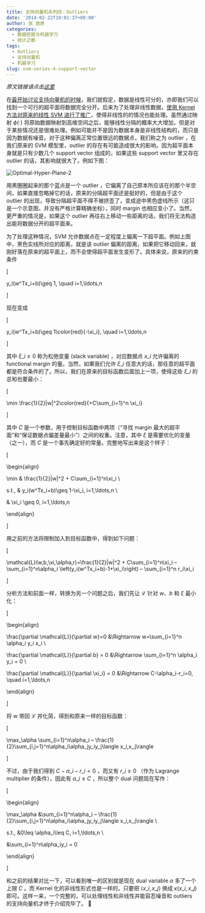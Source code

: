 ```yaml
---
title: 支持向量机系列四：Outliers
date: '2014-02-22T10:01:37+00:00'
author: 张 驰原
categories:
  - 数据挖掘与机器学习
  - 统计之都
tags:
  - Outliers
  - 支持向量机
  - 机器学习
slug: svm-series-4-support-vector
---
```


_原文链接请点击[这里](http://blog.pluskid.org/?p=692)_

在[最开始讨论支持向量机的时候](/?p=632)，我们就假定，数据是线性可分的，亦即我们可以找到一个可行的超平面将数据完全分开。后来为了处理非线性数据，[使用 Kernel 方法对原来的线性 SVM 进行了推广](/?p=685)，使得非线性的的情况也能处理。虽然通过映射 $\phi(\cdot)$ 将原始数据映射到高维空间之后，能够线性分隔的概率大大增加，但是对于某些情况还是很难处理。例如可能并不是因为数据本身是非线性结构的，而只是因为数据有噪音。对于这种偏离正常位置很远的数据点，我们称之为 outlier ，在我们原来的 SVM 模型里，outlier 的存在有可能造成很大的影响，因为超平面本身就是只有少数几个 support vector 组成的，如果这些 support vector 里又存在 outlier 的话，其影响就很大了。例如下图：

![Optimal-Hyper-Plane-2](https://cos.name/wp-content/uploads/2014/02/Optimal-Hyper-Plane-2.png)

用黑圈圈起来的那个蓝点是一个 outlier ，它偏离了自己原本所应该在的那个半空间，如果直接忽略掉它的话，原来的分隔超平面还是挺好的，但是由于这个 outlier 的出现，导致分隔超平面不得不被挤歪了，变成途中黑色虚线所示（这只是一个示意图，并没有严格计算精确坐标），同时 margin 也相应变小了。当然，更严重的情况是，如果这个 outlier 再往右上移动一些距离的话，我们将无法构造出能将数据分开的超平面来。

<!--more-->为了处理这种情况，SVM 允许数据点在一定程度上偏离一下超平面。例如上图中，黑色实线所对应的距离，就是该 outlier 偏离的距离，如果把它移动回来，就刚好落在原来的超平面上，而不会使得超平面发生变形了。具体来说，原来的约束条件

\[
  
y\_i(w^Tx\_i+b)\geq 1, \quad i=1,\ldots,n
  
\]

现在变成

\[
  
y\_i(w^Tx\_i+b)\geq 1\color{red}{-\xi_i}, \quad i=1,\ldots,n
  
\]

其中 $\xi\_i\geq 0$ 称为松弛变量 (slack variable) ，对应数据点 $x\_i$ 允许偏离的 functional margin 的量。当然，如果我们允许 $\xi\_i$ 任意大的话，那任意的超平面都是符合条件的了。所以，我们在原来的目标函数后面加上一项，使得这些 $\xi\_i$ 的总和也要最小：

\[
  
\min \frac{1}{2}\|w\|^2\color{red}{+C\sum\_{i=1}^n \xi\_i}
  
\]

其中 $C$ 是一个参数，用于控制目标函数中两项（“寻找 margin 最大的超平面”和“保证数据点偏差量最小”）之间的权重。注意，其中 $\xi$ 是需要优化的变量（之一），而 $C$ 是一个事先确定好的常量。完整地写出来是这个样子：

\[
  
\begin{align}
  
\min & \frac{1}{2}\|w\|^2 + C\sum\_{i=1}^n\xi\_i \\
  
s.t., & y\_i(w^Tx\_i+b)\geq 1-\xi_i, i=1,\ldots,n \\
  
& \xi_i \geq 0, i=1,\ldots,n
  
\end{align}
  
\]

用之前的方法将限制加入到目标函数中，得到如下问题：

\[
  
\mathcal{L}(w,b,\xi,\alpha,r)=\frac{1}{2}\|w\|^2 + C\sum\_{i=1}^n\xi\_i – \sum\_{i=1}^n\alpha\_i \left(y\_i(w^Tx\_i+b)-1+\xi\_i\right) – \sum\_{i=1}^n r\_i\xi\_i
  
\]

分析方法和前面一样，转换为另一个问题之后，我们先让 $\mathcal{L}$ 针对 $w$、$b$ 和 $\xi$ 最小化：

\[
  
\begin{align}
  
\frac{\partial \mathcal{L}}{\partial w}=0 &\Rightarrow w=\sum\_{i=1}^n \alpha\_i y\_i x\_i \\
  
\frac{\partial \mathcal{L}}{\partial b} = 0 &\Rightarrow \sum\_{i=1}^n \alpha\_i y_i = 0 \\
  
\frac{\partial \mathcal{L}}{\partial \xi\_i} = 0 &\Rightarrow C-\alpha\_i-r_i=0, \quad i=1,\ldots,n
  
\end{align}
  
\]

将 $w$ 带回 $\mathcal{L}$ 并化简，得到和原来一样的目标函数：

\[
  
\max\_\alpha \sum\_{i=1}^n\alpha\_i – \frac{1}{2}\sum\_{i,j=1}^n\alpha\_i\alpha\_jy\_iy\_j\langle x\_i,x\_j\rangle
  
\]

不过，由于我们得到 $C-\alpha\_i-r\_i=0$ ，而又有 $r\_i\geq 0$ （作为 Lagrange multiplier 的条件），因此有 $\alpha\_i\leq C$ ，所以整个 dual 问题现在写作：

\[
  
\begin{align}
  
\max\_\alpha &\sum\_{i=1}^n\alpha\_i – \frac{1}{2}\sum\_{i,j=1}^n\alpha\_i\alpha\_jy\_iy\_j\langle x\_i,x\_j\rangle \\
  
s.t., &0\leq \alpha_i\leq C, i=1,\ldots,n \\
  
&\sum\_{i=1}^n\alpha\_iy_i = 0
  
\end{align}
  
\]

和之前的结果对比一下，可以看到唯一的区别就是现在 dual variable $\alpha$ 多了一个上限 $C$ 。而 Kernel 化的非线性形式也是一样的，只要把 $\langle x\_i,x\_j \rangle$ 换成 $\kappa(x\_i,x\_j)$ 即可。这样一来，一个完整的，可以处理线性和非线性并能容忍噪音和 outliers 的支持向量机才终于介绍完毕了。 🙂
